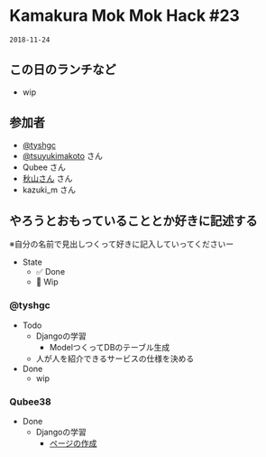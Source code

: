 # Kamakura Mok Mok Hack #23

`2018-11-24`

## この日のランチなど
- wip

## 参加者

- [@tyshgc](http://twitter.com/tyshgc)
- [@tsuyukimakoto](https://twitter.com/everes) さん
- Qubee さん
- [秋山さん](https://twitter.com/D8mXi2KCdXQkikX) さん
- kazuki_m さん

## やろうとおもっていることとか好きに記述する
※自分の名前で見出しつくって好きに記入していってくださいー

- State
  - ✅ Done
  - 🚧 Wip

### @tyshgc

- Todo
  - Djangoの学習
    - ModelつくってDBのテーブル生成
  - 人が人を紹介できるサービスの仕様を決める
- Done
  - wip

### Qubee38

- Done
  - Djangoの学習
    - [ページの作成](https://github.com/Qubee38/Django)
